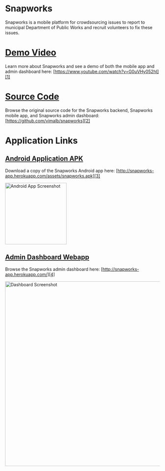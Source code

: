 # Snapworks

Snapworks is a mobile platform for crowdsourcing issues to report to municipal Department of Public Works and recruit volunteers to fix these issues.

# [Demo Video][1]

Learn more about Snapworks and see a demo of both the mobile app and admin dashboard here: [https://www.youtube.com/watch?v=G0uVHy052hI][1]

# [Source Code][2]

Browse the original source code for the Snapworks backend, Snapworks mobile app, and Snapworks admin dashboard: [https://github.com/vimalb/snapworks][2]



# Application Links

## [Android Application APK][3]

Download a copy of the Snapworks Android app here: [http://snapworks-app.herokuapp.com/assets/snapworks.apk][3]

<img src="http://snapworks-app.herokuapp.com/assets/icons/screenshot-mobile.png" alt="Android App Screenshot" style="width: 200px;"/>


## [Admin Dashboard Webapp][4]

Browse the Snapworks admin dashboard here: [http://snapworks-app.herokuapp.com/][4]

<img src="http://snapworks-app.herokuapp.com/assets/icons/screenshot-dashboard.png" alt="Dashboard Screenshot" style="width: 600px;"/>



[1]: https://www.youtube.com/watch?v=G0uVHy052hI
[2]: https://github.com/vimalb/snapworks
[3]: http://snapworks-app.herokuapp.com/assets/snapworks.apk
[4]: http://snapworks-app.herokuapp.com/
